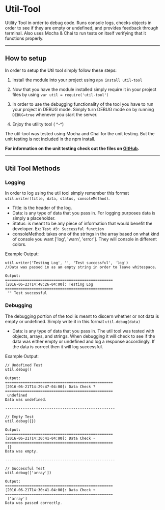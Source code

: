 # Util-Tool
Utility Tool in order to debug code. Runs console logs, checks objects in order to see if they are empty or undefined, and provides feedback through terminal. Also uses Mocha & Chai to run tests on itself verifying that it functions properly.

---

## How to setup

In order to setup the Util tool simply follow these steps:

1. Install the module into your project using `npm install util-tool`

2. Now that you have the module installed simply require it in your project files by using `var util = require('util-tool')`

3. In order to use the debugging functionality of the tool you have to run your project in DEBUG mode. Simply turn DEBUG mode on by running `DEBUG=true` whenever you start the server.

4. Enjoy the utility tool ( ^-^)

The util-tool was tested using Mocha and Chai for the unit testing. But the unit testing is not included in the npm install.

**For information on the unit testing check out the files on [GitHub](https://github.com/FernandoAguiarGuevarez/Utility-Tool).**

---

## Util Tool Methods

### Logging

In order to log using the util tool simply remember this format `util.writer(title, data, status, consoleMethod)`.

- Title: is the header of the log.
- Data: is any type of data that you pass in. For logging purposes data is simply a placeholder.
- Status: is meant to be any piece of information that would benefit the developer. Ex: `Test #3: Successful function`
- consoleMethod: takes one of the strings in the array based on what kind of console you want ['log', 'warn', 'error'].
They will console in different colors.

Example Output:
```
util.writer('Testing Log', '', 'Test successful', 'log')
//Data was passed in as an empty string in order to leave whitespace.

Output:
=================================================
[2016-06-23T14:48:26-04:00]: Testing Log
=================================================
 "" Test successful
```

### Debugging

The debugging portion of the tool is meant to discern whether or not data is empty or undefined. Simply write it in this format `util.debug(data)`

- Data: is any type of data that you pass in. The util tool was tested with objects, arrays, and strings. When debugging it will check to see if the data was either empty or undefined and log a response accordingly. If the data is correct then it will log successful.

Example Output:
```
// Undefined Test
util.debug()

Output:
=================================================
[2016-06-21T14:29:47-04:00]: Data Check ?
=================================================
 undefined
Data was undefined.

--------------------------------------------------

// Empty Test
util.debug({})

Output:
=================================================
[2016-06-21T14:30:41-04:00]: Data Check -
=================================================
 {}
Data was empty.

--------------------------------------------------

// Successful Test
util.debug(['array'])

Output:
=================================================
[2016-06-21T14:30:41-04:00]: Data Check +
=================================================
 ['array']
Data was passed correctly.
```
